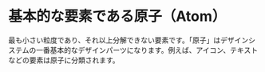 # 基本的な要素である原子（Atom）

最も小さい粒度であり、それ以上分解できない要素です。「原子」はデザインシステムの一番基本的なデザインパーツになります。例えば、アイコン、テキストなどの要素は原子に分類されます。